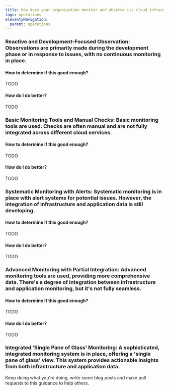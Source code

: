 ```yaml
---
title: How does your organization monitor and observe its cloud infrastructure and application data?
tags: operations
eleventyNavigation:
  parent: operations
---
```


### **Reactive and Development-Focused Observation:** Observations are primarily made during the development phase or in response to issues, with no continuous monitoring in place.

#### How to determine if this good enough?

TODO

#### How do I do better?

TODO

### **Basic Monitoring Tools and Manual Checks:** Basic monitoring tools are used. Checks are often manual and are not fully integrated across different cloud services.

#### How to determine if this good enough?

TODO

#### How do I do better?

TODO

### **Systematic Monitoring with Alerts:** Systematic monitoring is in place with alert systems for potential issues. However, the integration of infrastructure and application data is still developing.

#### How to determine if this good enough?

TODO

#### How do I do better?

TODO

### **Advanced Monitoring with Partial Integration:** Advanced monitoring tools are used, providing more comprehensive data. There's a degree of integration between infrastructure and application monitoring, but it's not fully seamless.

#### How to determine if this good enough?

TODO

#### How do I do better?

TODO

### **Integrated 'Single Pane of Glass' Monitoring:** A sophisticated, integrated monitoring system is in place, offering a 'single pane of glass' view. This system provides actionable insights from both infrastructure and application data.

Keep doing what you're doing, write some blog posts and make pull requests to this guidance to help others.
